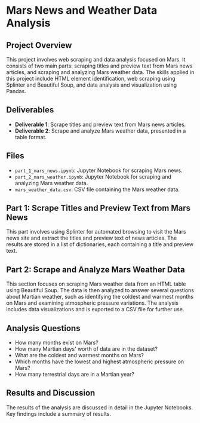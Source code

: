 # Mars News and Weather Data Analysis

## Project Overview
This project involves web scraping and data analysis focused on Mars. It consists of two main parts: scraping titles and preview text from Mars news articles, and scraping and analyzing Mars weather data. The skills applied in this project include HTML element identification, web scraping using Splinter and Beautiful Soup, and data analysis and visualization using Pandas.

## Deliverables
- **Deliverable 1**: Scrape titles and preview text from Mars news articles.
- **Deliverable 2**: Scrape and analyze Mars weather data, presented in a table format.

## Files
- `part_1_mars_news.ipynb`: Jupyter Notebook for scraping Mars news.
- `part_2_mars_weather.ipynb`: Jupyter Notebook for scraping and analyzing Mars weather data.
- `mars_weather_data.csv`: CSV file containing the Mars weather data.

## Part 1: Scrape Titles and Preview Text from Mars News
This part involves using Splinter for automated browsing to visit the Mars news site and extract the titles and preview text of news articles. The results are stored in a list of dictionaries, each containing a title and preview text.

## Part 2: Scrape and Analyze Mars Weather Data
This section focuses on scraping Mars weather data from an HTML table using Beautiful Soup. The data is then analyzed to answer several questions about Martian weather, such as identifying the coldest and warmest months on Mars and examining atmospheric pressure variations. The analysis includes data visualizations and is exported to a CSV file for further use.

## Analysis Questions
- How many months exist on Mars?
- How many Martian days' worth of data are in the dataset?
- What are the coldest and warmest months on Mars?
- Which months have the lowest and highest atmospheric pressure on Mars?
- How many terrestrial days are in a Martian year?

## Results and Discussion
The results of the analysis are discussed in detail in the Jupyter Notebooks. Key findings include a summary of results.
